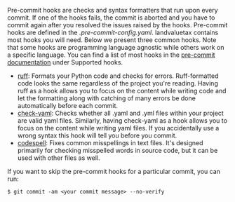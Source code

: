 Pre-commit hooks are checks and syntax formatters that run upon every commit. If one of
the hooks fails, the commit is aborted and you have to commit again after you resolved
the issues raised by the hooks. Pre-commit hooks are defined in the
*.pre-commit-config.yaml*. landvaluetax contains most hooks you will need. Below we
present three common hooks. Note that some hooks are programming language agnostic while
others work on a specific language. You can find a list of most hooks in the
[pre-commit documentation](https://pre-commit.com/index.html) under Supported hooks.

- [ruff](https://docs.astral.sh/ruff/): Formats your Python code and checks for errors.
  Ruff-formatted code looks the same regardless of the project you're reading. Having
  ruff as a hook allows you to focus on the content while writing code and let the
  formatting along with catching of many errors be done automatically before each
  commit.
- [check-yaml](https://github.com/pre-commit/pre-commit-hooks): Checks whether all .yaml
  and .yml files within your project are valid yaml files. Similarly, having check-yaml
  as a hook allows you to focus on the content while writing yaml files. If you
  accidentally use a wrong syntax this hook will tell you before you commit.
- [codespell](https://github.com/codespell-project/codespell): Fixes common misspellings
  in text files. It's designed primarily for checking misspelled words in source code,
  but it can be used with other files as well.

If you want to skip the pre-commit hooks for a particular commit, you can run:

```console
$ git commit -am <your commit message> --no-verify
```
